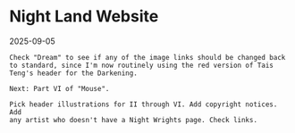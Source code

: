 # Night Land Website

2025-09-05

    Check "Dream" to see if any of the image links should be changed back to standard, since I'm now routinely using the red version of Tais Teng's header for the Darkening.

    Next: Part VI of "Mouse".

    Pick header illustrations for II through VI. Add copyright notices. Add
    any artist who doesn't have a Night Wrights page. Check links.



